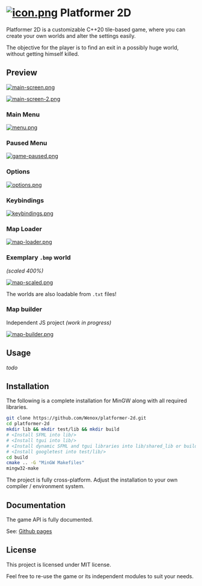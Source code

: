 # [![icon.png](https://i.postimg.cc/d38xpWGd/icon.png)](https://postimg.cc/FkHpJVWs) Platformer 2D

Platformer 2D is a customizable C++20 tile-based game, where you can create your own worlds and alter the settings easily.

The objective for the player is to find an exit in a possibly huge world, without getting himself killed.

## Preview

[![main-screen.png](https://i.postimg.cc/KvRT9XN6/main-screen.png)](https://postimg.cc/JGCtn2Sx)

[![main-screen-2.png](https://i.postimg.cc/3JVvVLfd/main-screen-2.png)](https://postimg.cc/nCKrQ1JJ)

### Main Menu

[![menu.png](https://i.postimg.cc/13zy0PrF/menu.png)](https://postimg.cc/MvhkxC4Z)


### Paused Menu 

[![game-paused.png](https://i.postimg.cc/X7LVyXd3/game-paused.png)](https://postimg.cc/RN3rkSgb)

### Options

[![options.png](https://i.postimg.cc/65WKwwSP/options.png)](https://postimg.cc/4nSqQCXv)

### Keybindings
[![keybindings.png](https://i.postimg.cc/Vv435rTV/keybindings.png)](https://postimg.cc/kR6jp47Q)

### Map Loader

[![map-loader.png](https://i.postimg.cc/qBXr9gmn/map-loader.png)](https://postimg.cc/Yj9TF2Bq)

### Exemplary `.bmp` world

 _(scaled 400%)_


[![map-scaled.png](https://i.postimg.cc/267tXLzS/map-scaled.png)](https://postimg.cc/S2jVns2B)

The worlds are also loadable from `.txt` files!

### Map builder

Independent JS project _(work in progress)_

[![map-builder.png](https://i.postimg.cc/2Sggqfcr/map-builder.png)](https://postimg.cc/k2FTZLPp)


## Usage

_todo_

## Installation

The following is a complete installation for MinGW along with all required libraries.

```bash
git clone https://github.com/Wenox/platformer-2d.git
cd platformer-2d
mkdir lib && mkdir test/lib && mkdir build
# <Install SFML into lib/>
# <Install tgui into lib/>
# <Install dynamic SFML and tgui libraries into lib/shared_lib or build/>
# <Install googletest into test/lib/>
cd build
cmake .. -G "MinGW Makefiles"
mingw32-make
```

The project is fully cross-platform. Adjust the installation to your own compiler / environment system.

## Documentation

The game API is fully documented. 

See: [Github pages](https://wenox.github.io/platformer-2d/html/modules.html "Documentation")

## License

This project is licensed under MIT license.
 
Feel free to re-use the game or its independent modules to suit your needs.